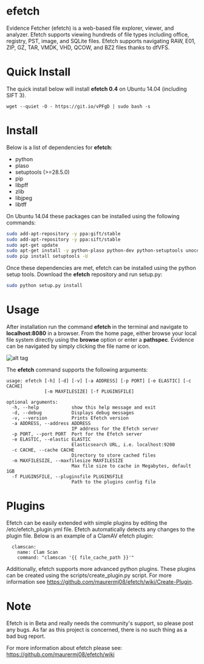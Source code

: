 # efetch
Evidence Fetcher (efetch) is a web-based file explorer, viewer, and analyzer. Efetch supports viewing hundreds of file types including office, registry, PST, image, and SQLite files. Efetch supports navigating RAW, E01, ZIP, GZ, TAR, VMDK, VHD, QCOW, and BZ2 files thanks to dfVFS.

# Quick Install

The quick install below will install **efetch 0.4** on Ubuntu 14.04 (including SIFT 3).

```
wget --quiet -O - https://git.io/vPFgD | sudo bash -s
```

# Install

Below is a list of dependencies for **efetch**:
* python
* plaso
* setuptools (>=28.5.0)
* pip
* libpff
* zlib
* libjpeg
* libtff
    
On Ubuntu 14.04 these packages can be installed using the following commands:

```bash
sudo add-apt-repository -y ppa:gift/stable
sudo add-apt-repository -y ppa:sift/stable
sudo apt-get update
sudo apt-get install -y python-plaso python-dev python-setuptools unoconv libpff libpff-python zlib1g-dev libjpeg-dev libtiff5-dev python-pip
sudo pip install setuptools -U
```

Once these dependencies are met, efetch can be installed using the python setup tools. Download the **efetch** repository and run setup.py:

```bash
sudo python setup.py install
```

# Usage

After installation run the command **efetch** in the terminal and navigate to **localhost:8080** in a browser. From the home page, either browse your local file system directly using the **browse** option or enter a **pathspec**. Evidence can be navigated by simply clicking the file name or icon.

![alt tag](https://cloud.githubusercontent.com/assets/13810976/19585127/e1bb1e08-9717-11e6-8fcf-069be4b4957c.gif)

The **efetch** command supports the following arguments:
```
usage: efetch [-h] [-d] [-v] [-a ADDRESS] [-p PORT] [-e ELASTIC] [-c CACHE]
              [-m MAXFILESIZE] [-f PLUGINSFILE]

optional arguments:
  -h, --help            show this help message and exit
  -d, --debug           Displays debug messages
  -v, --version         Prints Efetch version
  -a ADDRESS, --address ADDRESS
                        IP address for the Efetch server
  -p PORT, --port PORT  Port for the Efetch server
  -e ELASTIC, --elastic ELASTIC
                        Elasticsearch URL, i.e. localhost:9200
  -c CACHE, --cache CACHE
                        Directory to store cached files
  -m MAXFILESIZE, --maxfilesize MAXFILESIZE
                        Max file size to cache in Megabytes, default 1GB
  -f PLUGINSFILE, --pluginsfile PLUGINSFILE
                        Path to the plugins config file

```

# Plugins

Efetch can be easily extended with simple plugins by editing the /etc/efetch_plugin.yml file. Efetch automatically detects any changes to the plugin file. Below is an example of a ClamAV efetch plugin:

```
  clamscan:
    name: Clam Scan
    command: "clamscan '{{ file_cache_path }}'"
```

Additionally, efetch supports more advanced python plugins. These plugins can be created using the scripts/create_plugin.py script. For more information see https://github.com/maurermj08/efetch/wiki/Create-Plugin.

# Note

Efetch is in Beta and really needs the community's support, so please post any bugs. As far as this project is concerned, there is no such thing as a bad bug report.

For more information about efetch please see: https://github.com/maurermj08/efetch/wiki
